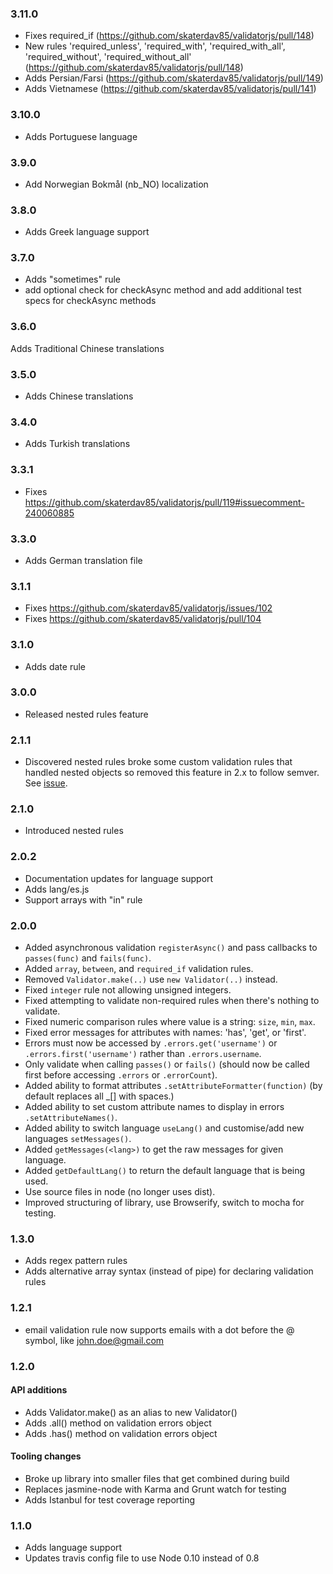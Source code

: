 ### 3.11.0

* Fixes required_if (https://github.com/skaterdav85/validatorjs/pull/148)
* New rules 'required_unless', 'required_with', 'required_with_all', 'required_without', 'required_without_all' (https://github.com/skaterdav85/validatorjs/pull/148)
* Adds Persian/Farsi (https://github.com/skaterdav85/validatorjs/pull/149)
* Adds Vietnamese (https://github.com/skaterdav85/validatorjs/pull/141)

### 3.10.0

* Adds Portuguese language

### 3.9.0

* Add Norwegian Bokmål (nb_NO) localization

### 3.8.0

* Adds Greek language support

### 3.7.0

* Adds "sometimes" rule
* add optional check for checkAsync method and add additional test specs for checkAsync methods

### 3.6.0

Adds Traditional Chinese translations

### 3.5.0

* Adds Chinese translations

### 3.4.0

* Adds Turkish translations

### 3.3.1

* Fixes https://github.com/skaterdav85/validatorjs/pull/119#issuecomment-240060885

### 3.3.0

* Adds German translation file

### 3.1.1

* Fixes https://github.com/skaterdav85/validatorjs/issues/102
* Fixes https://github.com/skaterdav85/validatorjs/pull/104

### 3.1.0

* Adds date rule

### 3.0.0

* Released nested rules feature

### 2.1.1

* Discovered nested rules broke some custom validation rules that handled nested objects so removed this feature in 2.x to follow semver. See [issue](https://github.com/skaterdav85/validatorjs/issues/94).

### 2.1.0

* Introduced nested rules

### 2.0.2

* Documentation updates for language support
* Adds lang/es.js
* Support arrays with "in" rule

### 2.0.0

* Added asynchronous validation `registerAsync()` and pass callbacks to `passes(func)` and `fails(func)`.
* Added `array`, `between`, and `required_if` validation rules.
* Removed `Validator.make(..)` use `new Validator(..)` instead.
* Fixed `integer` rule not allowing unsigned integers.
* Fixed attempting to validate non-required rules when there's nothing to validate.
* Fixed numeric comparison rules where value is a string: `size`, `min`, `max`.
* Fixed error messages for attributes with names: 'has', 'get', or 'first'.
* Errors must now be accessed by `.errors.get('username')` or `.errors.first('username')` rather than `.errors.username`.
* Only validate when calling `passes()` or `fails()` (should now be called first before accessing `.errors` or `.errorCount`).
* Added ability to format attributes `.setAttributeFormatter(function)` (by default replaces all _[] with spaces.)
* Added ability to set custom attribute names to display in errors `.setAttributeNames()`.
* Added ability to switch language `useLang()` and customise/add new languages `setMessages()`.
* Added `getMessages(<lang>)` to get the raw messages for given language.
* Added `getDefaultLang()` to return the default language that is being used.
* Use source files in node (no longer uses dist).
* Improved structuring of library, use Browserify, switch to mocha for testing.

### 1.3.0

* Adds regex pattern rules
* Adds alternative array syntax (instead of pipe) for declaring validation rules

### 1.2.1

* email validation rule now supports emails with a dot before the @ symbol, like john.doe@gmail.com

### 1.2.0

#### API additions

* Adds Validator.make() as an alias to new Validator()
* Adds .all() method on validation errors object
* Adds .has() method on validation errors object

#### Tooling changes

* Broke up library into smaller files that get combined during build
* Replaces jasmine-node with Karma and Grunt watch for testing
* Adds Istanbul for test coverage reporting


### 1.1.0

* Adds language support
* Updates travis config file to use Node 0.10 instead of 0.8
